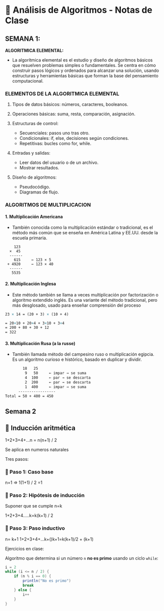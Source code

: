
# 📘 Análisis de Algoritmos - Notas de Clase
## SEMANA 1:
**ALGORITMICA ELEMENTAL:**
* La algorítmica elemental es el estudio y diseño de algoritmos básicos que resuelven problemas simples o fundamentales. Se centra en cómo construir pasos lógicos y ordenados para alcanzar una solución, usando estructuras y herramientas básicas que forman la base del pensamiento computacional.

### **ELEMENTOS DE LA ALGORITMICA ELEMENTAL**
   1. Tipos de datos básicos: números, caracteres, booleanos.
   2. Operaciones básicas: suma, resta, comparación, asignación.

   3. Estructuras de control:
      * Secuenciales: pasos uno tras otro.
      * Condicionales: if, else, decisiones según condiciones.
      * Repetitivas: bucles como for, while.

   4. Entradas y salidas:
      * Leer datos del usuario o de un archivo.
      * Mostrar resultados.

   5. Diseño de algoritmos:
      * Pseudocódigo.
      * Diagramas de flujo.

### **ALGORITMOS DE MULTIPLICACION**
#### 1. Multiplicación Americana
   * También conocida como la multiplicación estándar o tradicional, es el método más común que se enseña en América Latina y EE.UU. desde la escuela primaria.

```MathJax
    123
  ×  45
  ------
    615     ← 123 × 5
 + 4920     ← 123 × 40
  ------
   5535
```
#### 2. Multiplicación Inglesa
   * Este método también se llama a veces multiplicación por factorización o algoritmo extendido inglés. Es una variante del método tradicional, pero más desglosado, usado para enseñar comprensión del proceso

```LaTex
23 × 14 = (20 + 3) × (10 + 4)

= 20×10 + 20×4 + 3×10 + 3×4
= 200 + 80 + 30 + 12
= 322
```
#### 3. Multiplicación Rusa (a la russe)
   * También llamada método del campesino ruso o multiplicación egipcia. Es un algoritmo curioso e histórico, basado en duplicar y dividir.

```LaTex
        18   25
         9   50     ← impar → se suma
         4  100     ← par → se descarta
         2  200     ← par → se descarta
         1  400     ← impar → se suma
      -----------------
Total = 50 + 400 = 450
```
## Semana 2

## 🧮 Inducción aritmética


1+2+3+4+...n = n(n+1) / 2

Se aplica en numeros naturales

Tres pasos:

### 🔹 Paso 1: Caso base

n=1   =>  1(1+1) / 2 =1

### 🔹 Paso 2: Hipótesis de inducción

Suponer que se cumple n=k

1+2+3+4.....k=k(k+1) / 2

### 🔹 Paso 3: Paso inductivo

n= k+1
1+2+3+4+...k+()k+1=k(k+1)/2 + (k+1)

Ejercicios en clase:

Algoritmo que determina si un número `n` **no es primo** usando un ciclo `while`:

```java
i = 2
while (i <= n / 2) {
    if (n % i == 0) {
        println("No es primo")
        break
    } else {
        i++
    }
}
```
